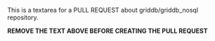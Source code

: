 This is a textarea for a PULL REQUEST about griddb/griddb_nosql repository.

**REMOVE THE TEXT ABOVE BEFORE CREATING THE PULL REQUEST**